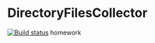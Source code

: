 # DirectoryFilesCollector
[![Build status](https://ci.appveyor.com/api/projects/status/f4l6ny0u03cv3n5j?svg=true)](https://ci.appveyor.com/project/__U/directoryfilescollector)
homework
